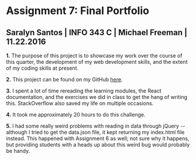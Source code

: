 # Assignment 7: Final Portfolio
## Saralyn Santos | INFO 343 C | Michael Freeman | 11.22.2016

**1.** The purpose of this project is to showcase my work over the course of this quarter, the development of my web development skills, and the extent of my coding skills at present.

**2.** This project can be found on my GitHub [here](http://pagkukudigo.github.io).

**3.** I spent a lot of time rereading the learning modules, the React documentation, and the exercises we did in class to get the hang of writing this. StackOverflow also saved my life on multiple occasions. 

**4.** It took me approximately 20 hours to do this challenge.

**5.** I had some really weird problems with reading in data through jQuery -- although I tried to get the data.json file, it kept returning my index.html file instead. This happened with Assignment 6 as well; not sure why it happens, but providing students with a heads up about this weird bug would probably be handy.